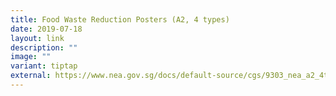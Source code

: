 ```yaml
---
title: Food Waste Reduction Posters (A2, 4 types)
date: 2019-07-18
layout: link
description: ""
image: ""
variant: tiptap
external: https://www.nea.gov.sg/docs/default-source/cgs/9303_nea_a2_4type.pdf
---
```


